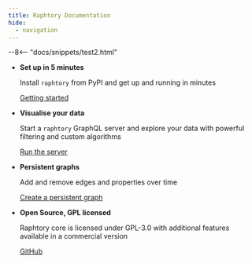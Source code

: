 ```yaml
---
title: Raphtory Documentation
hide:
  - navigation
---
```


--8<-- "docs/snippets/test2.html"

<div class="grid cards" markdown>

-   __Set up in 5 minutes__

    Install `raphtory` from PyPI and get up
    and running in minutes

    [Getting started](user-guide/ingestion/1_creating-a-graph.md)

-   __Visualise your data__

    Start a `raphtory` GraphQL server and explore your data with powerful filtering and custom algorithms

    [Run the server](user-guide/graphql/2_run-server.md)

-   __Persistent graphs__

    Add and remove edges and properties over time

    [Create a persistent graph](user-guide/persistent-graph/1_intro.md)

-   __Open Source, GPL licensed__

    Raphtory core is licensed under GPL-3.0 with additional features available in a commercial version

    [GitHub](https://github.com/pometry/raphtory)

</div>